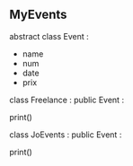 MyEvents
-----------

abstract class Event :
- name
- num
- date
- prix

class Freelance : public Event :

print()

class JoEvents : public Event :

print()
